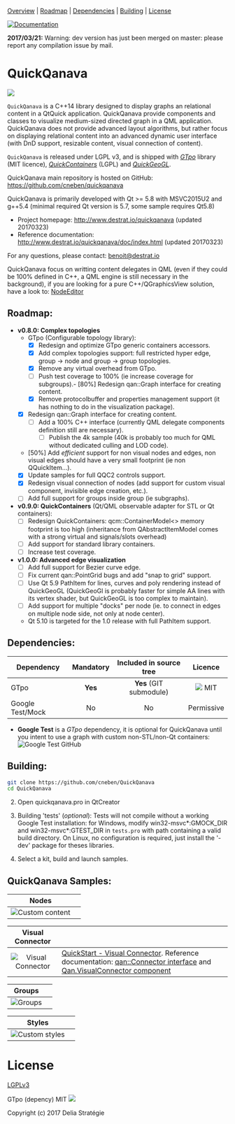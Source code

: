 [Overview](#QuickQanava) |
[Roadmap](#Roadmap) |
[Dependencies](#Dependencies) |
[Building](#building) |
[License](#license)

[![Documentation](https://img.shields.io/badge/docs-doxygen-blue.svg)](http://www.destrat.io/quickqanava/doc)

**2017/03/21:** Warning: dev version has just been merged on master: please report any compilation issue by mail.

QuickQanava 
============================

![](https://github.com/cneben/QuickQanava/blob/dev/doc/web/docs/images/home.png)

`QuickQanava` is a C++14 library designed to display graphs an relational content in a QtQuick application. QuickQanava provide components and classes to visualize medium-sized directed graph in a QML application. QuickQanava does not provide advanced layout algorithms, but rather focus on displaying relational content into an advanced dynamic user interface (with DnD support, resizable content, visual connection of content).

`QuickQanava` is released under LGPL v3, and is shipped with *[GTpo](https://github.com/cneben/GTpo)* library (MIT licence), *[QuickContainers](https://github.com/cneben/QuickQanava/tree/master/QuickContainers)* (LGPL) and *[QuickGeoGL](https://github.com/cneben/QuickQanava/tree/master/QuickGeoGL)*.

QuickQanava main repository is hosted on GitHub: https://github.com/cneben/quickqanava

QuickQanava is primarily developed with Qt >= 5.8 with MSVC2015U2 and g++5.4 (minimal required Qt version is 5.7, some sample requires Qt5.8)

+ Project homepage: http://www.destrat.io/quickqanava (updated 20170323)
+ Reference documentation: http://www.destrat.io/quickqanava/doc/index.html (updated 20170323)

For any questions, please contact: benoit@destrat.io

QuickQanava focus on writting content delegates in QML (even if they could be 100% defined in C++, a QML engine is still necessary in the background), if you are looking for a pure C++/QGraphicsView solution, have a look to: [NodeEditor](https://github.com/paceholder/nodeeditor)

## Roadmap:

  - **v0.8.0: Complex topologies**
    - GTpo (Configurable topology library):
      - [X] Redesign and optimize GTpo generic containers accessors.
      - [X] Add complex topologies support: full restricted hyper edge, group -> node and group -> group topologies.
	  - [X] Remove any virtual overhead from GTpo.
	  - [ ] Push test coverage to 100% (ie increase coverage for subgroups).- [80%] Redesign qan::Graph interface for creating content.
	  - [X] Remove protocolbuffer and properties management support (it has nothing to do in the visualization package).
    - [X] Redesign qan::Graph interface for creating content.
      - [ ] Add a 100% C++ interface (currently QML delegate components definition still are necessary).
        - [ ] Publish the 4k sample (40k is probably too much for QML without dedicated culling and LOD code).
    - [50%] Add _efficient_ support for non visual nodes and edges, non visual edges should have a very small footprint (ie non QQuickItem...).
    - [X] Update samples for full QQC2 controls support.
    - [X] Redesign visual connection of nodes (add support for custom visual component, invisible edge creation, etc.).
    - [ ] Add full support for groups inside group (ie subgraphs).
  - **v0.9.0: QuickContainers** (Qt/QML observable adapter for STL or Qt containers):	 
    - [ ] Redesign QuickContainers: qcm::ContainerModel<> memory footprint is too high (inheritance from QAbstractItemModel comes with a strong virtual and signals/slots overhead)
	- [ ] Add support for standard library containers.
	- [ ] Increase test coverage.
  - **v1.0.0: Advanced edge visualization**	 
    - [ ] Add full support for Bezier curve edge.
    - [ ] Fix current qan::PointGrid bugs and add "snap to grid" support.
    - [ ] Use Qt 5.9 PathItem for lines, curves and poly rendering instead of QuickGeoGL (QuickGeoGl is probably faster for simple AA lines with its vertex shader, but QuickGeoGL is too complex to maintain).
    - [ ] Add support for multiple "docks" per node (ie. to connect in edges on multiple node side, not only at node center).
    - Qt 5.10 is targeted for the 1.0 release with full PathItem support.

## Dependencies:

| Dependency                | Mandatory         |   Included in source tree       |   Licence       |
| ---                       | :---:             | :---:                           | :---:           |
| GTpo                      | **Yes**           |       **Yes** (GIT submodule)   |   ![](https://img.shields.io/badge/license-MIT-blue.svg) MIT|
| Google Test/Mock          | No                |       No                        |    Permissive   |

- **Google Test** is a *GTpo* dependency, it is optional for QuickQanava until you intent to use a graph with custom non-STL/non-Qt containers: ![Google Test GitHub](https://github.com/google/googletest)

## Building:

```sh
git clone https://github.com/cneben/QuickQanava
cd QuickQanava
```
2. Open quickqanava.pro in QtCreator
  4. Building 'tests' (_optional_): Tests will not compile without a working Google Test installation: for Windows, modify win32-msvc*:GMOCK_DIR and win32-msvc*:GTEST_DIR in `tests.pro` with path containing a valid build directory. On Linux, no configuration is required, just install the '-dev' package for theses libraries.

3. Select a kit, build and launch samples.


## QuickQanava Samples:

| Nodes       |   |
| :---:                       | ---             |
| ![Custom content](https://github.com/cneben/QuickQanava/blob/dev/doc/web/docs/images/sample-nodes.gif) |            |

| Visual Connector       |   |
| :---:                       | ---             |
| ![Visual Connector](https://github.com/cneben/QuickQanava/blob/dev/doc/web/docs/images/sample-connector.gif) | [QuickStart - Visual Connector](http://www.destrat.io/quickqanava/gettingstarted/index.html#topology). Reference documentation: [qan::Connector interface](http://www.destrat.io/quickqanava/doc/classqan_1_1_connector.html) and [Qan.VisualConnector component](http://www.destrat.io/quickqanava/doc/class_visual_connector.html) |

| Groups       |   |
| :---:                       | ---             |
| ![Groups](https://github.com/cneben/QuickQanava/blob/dev/doc/web/docs/images/sample-groups.gif) |            |

| Styles       |   |
| :---:                       | ---             |
| ![Custom styles](https://github.com/cneben/QuickQanava/blob/dev/doc/web/docs/images/sample-styles.gif) |            |

License
=======

[LGPLv3](https://github.com/cneben/QuickQanava/blob/master/licence.txt)

GTpo (depency) MIT ![](https://img.shields.io/badge/license-MIT-blue.svg)

Copyright (c) 2017 Delia Stratégie



